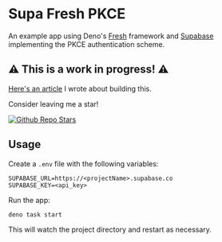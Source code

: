 # Supa Fresh PKCE

An example app using Deno's [Fresh](https://fresh.deno.dev/) framework and [Supabase](https://supabase.com/) implementing the PKCE authentication scheme.

## ⚠ This is a work in progress! ⚠

[Here's an article]() I wrote about building this.

Consider leaving me a star!

[![Github Repo Stars](https://img.shields.io/github/stars/morlinbrot/supa-fresh-pkce?style=social)](https://github.com/morlinbrot/supa-fresh-pkce)

## Usage

Create a `.env` file with the following variables:

```
SUPABASE_URL=https://<projectName>.supabase.co
SUPABASE_KEY=<api_key>
```

Run the app:

```
deno task start
```

This will watch the project directory and restart as necessary.


